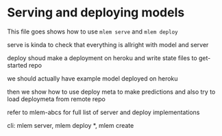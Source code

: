# Serving and deploying models

This file goes shows how to use `mlem serve` and `mlem deploy`

serve is kinda to check that everything is allright with model and server

deploy shoud make a deployment on heroku and write state files to get-started repo

we should actually have example model deployed on heroku

then we show how to use deploy meta to make predictions and also try to load deploymeta from remote repo

refer to mlem-abcs for full list of server and deploy implementations

cli: mlem server, mlem deploy *, mlem create